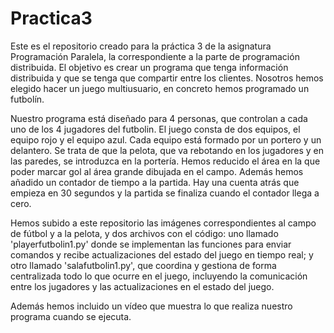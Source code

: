 # Practica3
Este es el repositorio creado para la práctica 3 de la asignatura Programación Paralela, la correspondiente a la parte de programación distribuida. El objetivo es crear un programa que tenga información distribuida y que se tenga que compartir entre los clientes. Nosotros hemos elegido hacer un juego multiusuario, en concreto hemos programado un futbolín.

Nuestro programa está diseñado para 4 personas, que controlan a cada uno de los 4 jugadores del futbolin. El juego consta de dos equipos, el equipo rojo y el equipo azul. Cada equipo está formado por un portero y un delantero. Se trata de que la pelota, que va rebotando en los jugadores y en las paredes, se introduzca en la portería. Hemos reducido el área en la que poder marcar gol al área grande dibujada en el campo.
Además hemos añadido un contador de tiempo a la partida. Hay una cuenta atrás que empieza en 30 segundos y la partida se finaliza cuando el contador llega a cero.

Hemos subido a este repositorio las imágenes correspondientes al campo de fútbol y a la pelota, y dos archivos con el código: uno llamado 'playerfutbolin1.py' donde se implementan las funciones para enviar comandos y recibe actualizaciones del estado del juego en tiempo real; y otro llamado 'salafutbolin1.py', que coordina y gestiona de forma centralizada todo lo que ocurre en el juego, incluyendo la comunicación entre los jugadores y las actualizaciones en el estado del juego.

Además hemos incluido un vídeo que muestra lo que realiza nuestro programa cuando se ejecuta.
